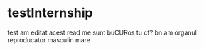 # testInternship
test
am editat acest read me
sunt buCURos
tu cf?
bn
am organul reproducator masculin mare
